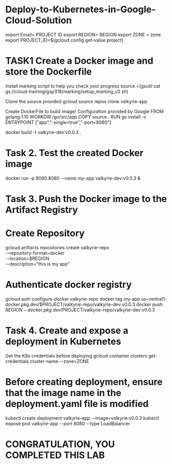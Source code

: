 # Deploy-to-Kubernetes-in-Google-Cloud-Solution

export Email= PROJECT ID
export REGION= REGION
export ZONE = zone
export PROJECT_ID=$(gcloud config get-value project)

# TASK1 Create a Docker image and store the Dockerfile
Install marking script to help you check your progress
source <(gsutil cat gs://cloud-training/gsp318/marking/setup_marking_v2.sh)

Clone the source provided
gcloud source repos clone valkyrie-app

Create DockerFile to build image/ Configuration provided by Google
FROM golang:1.10
WORKDIR /go/src/app
COPY source .
RUN go install -v
ENTRYPOINT ["app","-single=true","-port=8080"]

docker build -t valkyrie-dev:v0.0.3 .

# Task 2. Test the created Docker image
docker run -p 8080:8080 --name my-app valkyrie-dev:v0.0.3 &

# Task 3. Push the Docker image to the Artifact Registry

# Create Repository
gcloud artifacts repositories create valkyrie-repo \
    --repository-format=docker \
    --location=$REGION \
    --description="this is my app"
# Authenticate docker registry
gcloud auth configure-docker valkyrie-repo
docker tag my-app us-central1-docker.pkg.dev/$PROJECT/valkyrie-repo/valkyrie-dev:v0.0.3
docker push $REGION-docker.pkg.dev/$PROJECT/valkyrie-repo/valkyrie-dev:v0.0.3

# Task 4. Create and expose a deployment in Kubernetes
Get the K8s credentials before deploying
gcloud container clusters get-credentials cluster-name --zone=ZONE
# Before creating deployment, ensure that the image name in the deployment.yaml file is modified
kubectl create deployment valkyrie-app --image=valkyrie:v0.0.3
kubectl expose pod valkyrie-app --port 8080 --type LoadBalancer


# CONGRATULATION, YOU COMPLETED THIS LAB












